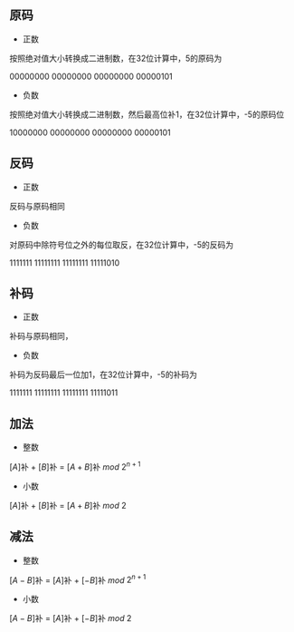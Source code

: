 ## 原码

- 正数

按照绝对值大小转换成二进制数，在$32$位计算中，$5$的原码为

$00000000$ $00000000$ $00000000$ $00000101$

- 负数

按照绝对值大小转换成二进制数，然后最高位补$1$，在$32$位计算中，-$5$的原码位

$10000000$ $00000000$ $00000000$ $00000101$


## 反码

- 正数

反码与原码相同


- 负数

对原码中除符号位之外的每位取反，在$32$位计算中，-$5$的反码为

$1111111$ $11111111$ $11111111$ $11111010$

## 补码

- 正数

补码与原码相同，

- 负数

补码为反码最后一位加1，在$32$位计算中，-$5$的补码为

$1111111$ $11111111$ $11111111$ $11111011$


## 加法 

- 整数

[$A$]补 $+$ [$B$]补 $=$ [$A+B$]补 $mod$ $2^{n+1}$ 

- 小数

[$A$]补 $+$ [$B$]补 $=$ [$A+B$]补 $mod$ $2$

## 减法 

- 整数


[$A-B$]补 $=$ [$A$]补 $+$ [$-B$]补 $mod$ $2^{n+1}$

- 小数

[$A-B$]补 $=$ [$A$]补 $+$ [$-B$]补 $mod$ $2$

